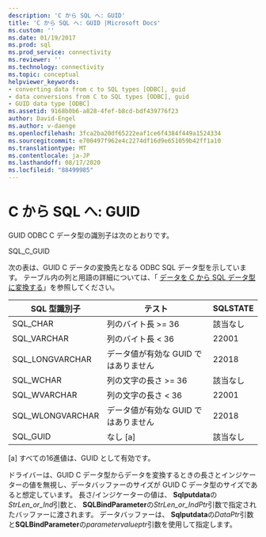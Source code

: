 ```yaml
---
description: 'C から SQL へ: GUID'
title: 'C から SQL へ: GUID |Microsoft Docs'
ms.custom: ''
ms.date: 01/19/2017
ms.prod: sql
ms.prod_service: connectivity
ms.reviewer: ''
ms.technology: connectivity
ms.topic: conceptual
helpviewer_keywords:
- converting data from c to SQL types [ODBC], guid
- data conversions from C to SQL types [ODBC], guid
- GUID data type [ODBC]
ms.assetid: 9168b0b6-a828-4fef-b8cd-bdf439776f23
author: David-Engel
ms.author: v-daenge
ms.openlocfilehash: 3fca2ba20df65222eaf1ce6f4384f449a1524334
ms.sourcegitcommit: e700497f962e4c2274df16d9e651059b42ff1a10
ms.translationtype: MT
ms.contentlocale: ja-JP
ms.lasthandoff: 08/17/2020
ms.locfileid: "88499985"
---
```

# <a name="c-to-sql-guid"></a>C から SQL へ: GUID
GUID ODBC C データ型の識別子は次のとおりです。  
  
 SQL_C_GUID  
  
 次の表は、GUID C データの変換先となる ODBC SQL データ型を示しています。 テーブル内の列と用語の詳細については、「 [データを C から SQL データ型に変換する](../../../odbc/reference/appendixes/converting-data-from-c-to-sql-data-types.md)」を参照してください。  
  
|SQL 型識別子|テスト|SQLSTATE|  
|-------------------------|----------|--------------|  
|SQL_CHAR|列のバイト長 >= 36|該当なし|  
|SQL_VARCHAR|列のバイト長 < 36|22001|  
|SQL_LONGVARCHAR|データ値が有効な GUID ではありません|22018|  
|SQL_WCHAR|列の文字の長さ >= 36|該当なし|  
|SQL_WVARCHAR|列の文字の長さ < 36|22001|  
|SQL_WLONGVARCHAR|データ値が有効な GUID ではありません|22018|  
|SQL_GUID|なし [a]|該当なし|  
  
 [a] すべての16進値は、GUID として有効です。  
  
 ドライバーは、GUID C データ型からデータを変換するときの長さとインジケーターの値を無視し、データバッファーのサイズが GUID C データ型のサイズであると想定しています。 長さ/インジケーターの値は、 **Sqlputdata**の*StrLen_or_Ind*引数と、 **SQLBindParameter**の*StrLen_or_IndPtr*引数で指定されたバッファーに渡されます。 データバッファーは、 **Sqlputdata**の*DataPtr*引数と**SQLBindParameter**の*parametervalueptr*引数を使用して指定します。
